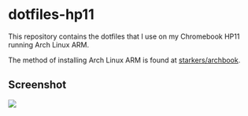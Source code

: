 # dotfiles-hp11

This repository contains the dotfiles that I use on my Chromebook HP11 running Arch Linux ARM.

The method of installing Arch Linux ARM is found at [starkers/archbook](https://github.com/starkers/archbook).

## Screenshot

![](https://raw.githubusercontent.com/georgesbarron/dotfiles-hp11/master/.scrot.png)

